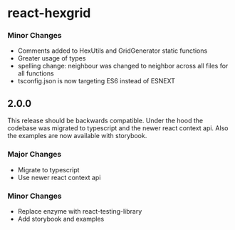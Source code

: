 # react-hexgrid


### Minor Changes

- Comments added to HexUtils and GridGenerator static functions
- Greater usage of types
- spelling change: neighbour was changed to neighbor across all files for all functions
- tsconfig.json is now targeting ES6 instead of ESNEXT

## 2.0.0

This release should be backwards compatible. Under the hood the codebase was migrated to typescript and the newer react context api. Also the examples are now available with storybook.

### Major Changes

- Migrate to typescript
- Use newer react context api

### Minor Changes

- Replace enzyme with react-testing-library
- Add storybook and examples
